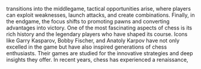 transitions into the middlegame, tactical opportunities arise, where players can exploit weaknesses, launch attacks, and create combinations. Finally, in the endgame, the focus shifts to promoting pawns and converting advantages into victory. One of the most fascinating aspects of chess is its rich history and the legendary players who have shaped its course. Icons like Garry Kasparov, Bobby Fischer, and Anatoly Karpov have not only excelled in the game but have also inspired generations of chess enthusiasts. Their games are studied for the innovative strategies and deep insights they offer. In recent years, chess has experienced a renaissance,